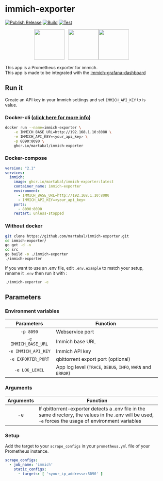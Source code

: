 # immich-exporter

[![Publish Release](https://github.com/martabal/immich-exporter/actions/workflows/docker.yml/badge.svg)](https://github.com/martabal/immich-exporter/actions/workflows/docker.yml)
[![Build](https://github.com/martabal/immich-exporter/actions/workflows/build.yml/badge.svg)](https://github.com/martabal/immich-exporter/actions/workflows/build.yml)
[![Test](https://github.com/martabal/immich-exporter/actions/workflows/test.yml/badge.svg)](https://github.com/martabal/immich-exporter/actions/workflows/test.yml)

<p align="center">
<img src="img/immich.png" width=100> &nbsp; <img src="img/prometheus.png" width=100><img src="img/golang.png" width=100>
</p>

This app is a Prometheus exporter for immich.  
This app is made to be integrated with the [immich-grafana-dashboard](https://github.com/martabal/immich-exporter/blob/main/grafana/dashboard.json)  

## Run it

Create an API key in your Immich settings and set `IMMICH_API_KEY` to is value.

### Docker-cli ([click here for more info](https://docs.docker.com/engine/reference/commandline/cli/))

```sh
docker run --name=immich-exporter \
    -e IMMICH_BASE_URL=http://192.168.1.10:8080 \
    -e IMMICH_API_KEY=<your_api_key> \
    -p 8090:8090 \
    ghcr.io/martabal/immich-exporter
```

### Docker-compose

```yaml
version: "2.1"
services:
  immich:
    image: ghcr.io/martabal/immich-exporter:latest
    container_name: immich-exporter
    environment:
      - IMMICH_BASE_URL=http://192.168.1.10:8080
      - IMMICH_API_KEY=<your_api_key>
    ports:
      - 8090:8090
    restart: unless-stopped
```

### Without docker

```sh
git clone https://github.com/martabal/immich-exporter.git
cd immich-exporter/
go get -d -v
cd src
go build -o ./immich-exporter
./immich-exporter
```

If you want to use an .env file, edit `.env.example` to match your setup, rename it `.env` then run it with :

```sh
./immich-exporter -e
```

## Parameters

### Environment variables

| Parameters | Function |
| :-----: | ----- |
| `-p 8090` | Webservice port |
| `-e IMMICH_BASE_URL` | Immich base URL |
| `-e IMMICH_API_KEY` | Immich API key  |
| `-e EXPORTER_PORT` | qbittorrent export port (optional) | `8090` |
| `-e LOG_LEVEL` | App log level (`TRACE`, `DEBUG`, `INFO`, `WARN` and `ERROR`) | `INFO` |

### Arguments

| Arguments | Function |
| :-----: | ----- |
| -e | If qbittorrent-exporter detects a .env file in the same directory, the values in the .env will be used, `-e` forces the usage of environment variables |

### Setup

Add the target to your `scrape_configs` in your `prometheus.yml` file of your Prometheus instance.

```yaml
scrape_configs:
  - job_name: 'immich'
    static_configs:
      - targets: [ '<your_ip_address>:8090' ]
```
